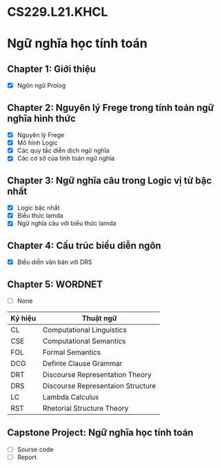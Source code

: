 # CS229.L21.KHCL
# Ngữ nghĩa học tính toán

## Chapter 1: Giới thiệu
- [x] Ngôn ngữ Prolog
## Chapter 2: Nguyên lý Frege trong tính toán ngữ nghĩa hình thức
- [x] Nguyên lý Frege
- [x] Mô hình Logic
- [x] Các quy tắc diễn dịch ngữ nghĩa
- [x] Các cơ sở của tính toán ngữ nghĩa
## Chapter 3: Ngữ nghĩa câu trong Logic vị từ bậc nhất
- [x] Logic bậc nhất
- [x] Biểu thức lamda
- [x] Ngữ nghĩa câu với biểu thức lamda
## Chapter 4: Cấu trúc biểu diễn ngôn
- [x] Biểu diễn văn bản với DRS
## Chapter 5: WORDNET
- [ ] None

| Ký hiệu | Thuật ngữ|
|--|--|
|CL|Computational Linguistics|
|CSE|Computational Semantics|
|FOL|Formal Semantics|
|DCG|Definte Clause Grammar|
|DRT|Discourse Representation Theory|
|DRS|Discourse Representaion Structure|
|LC|Lambda Calculus|
|RST|Rhetorial Structure Theory|

## Capstone Project: Ngữ nghĩa học tính toán
- [ ] Sourse code
- [ ] Report
